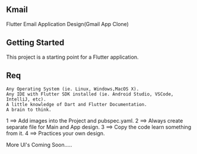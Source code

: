 ## Kmail

Flutter Email Application Design(Gmail App Clone)
## Getting Started

This project is a starting point for a Flutter application.
## Req
    Any Operating System (ie. Linux, Windows,MacOS X).
    Any IDE with Flutter SDK installed (ie. Android Studio, VSCode, IntelliJ, etc).
    A little knowledge of Dart and Flutter Documentation.
    A brain to think.

1   ==> Add images into the Project and pubspec.yaml.
2   ==> Always create separate file for Main and App design.
3   ==> Copy the code learn something from it.
4   ==> Practices your own design.

More UI's Coming Soon.....

